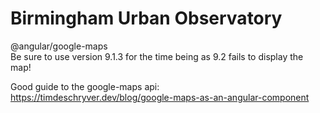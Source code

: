 # Birmingham Urban Observatory

@angular/google-maps  
Be sure to use version 9.1.3 for the time being as 9.2 fails to display the map!  

Good guide to the google-maps api:  
https://timdeschryver.dev/blog/google-maps-as-an-angular-component

